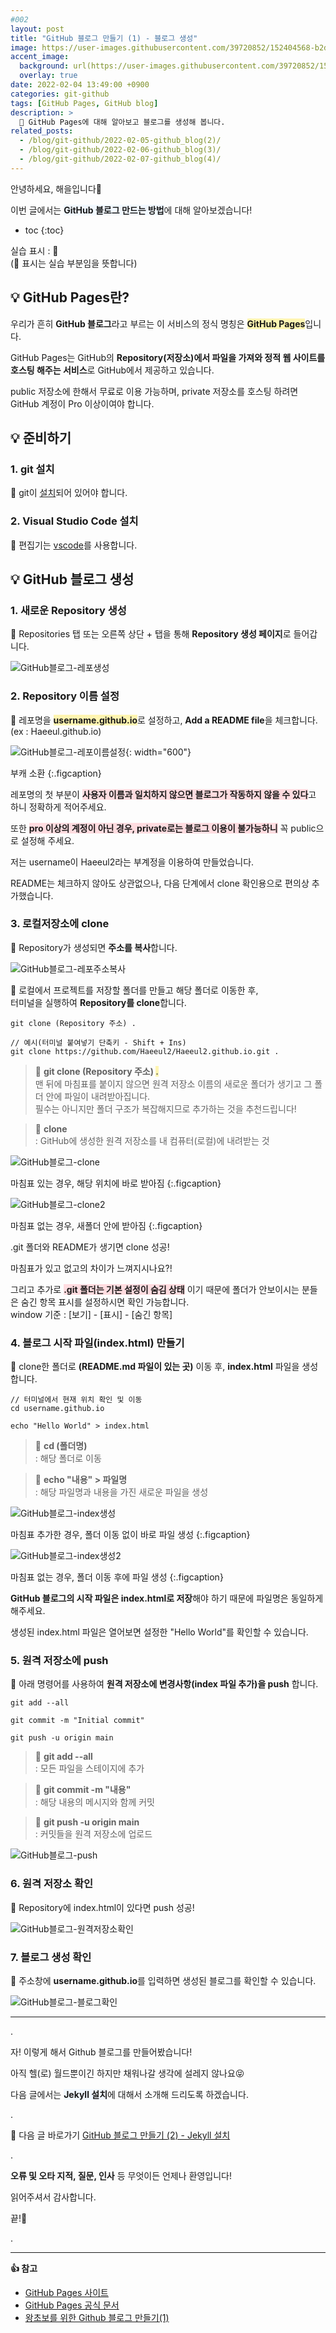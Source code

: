 ```yaml
---
#002
layout: post
title: "GitHub 블로그 만들기 (1) - 블로그 생성"
image: https://user-images.githubusercontent.com/39720852/152404568-b2da4b99-b9b1-4bcb-8c94-a2fea473c9db.png
accent_image:
  background: url(https://user-images.githubusercontent.com/39720852/152405232-29b296d1-653c-4505-ad3c-07fd5a680d17.png) center/cover
  overlay: true
date: 2022-02-04 13:49:00 +0900
categories: git-github
tags: [GitHub Pages, GitHub blog]
description: >
  🥨 GitHub Pages에 대해 알아보고 블로그를 생성해 봅니다.
related_posts:
  - /blog/git-github/2022-02-05-github_blog(2)/
  - /blog/git-github/2022-02-06-github_blog(3)/
  - /blog/git-github/2022-02-07-github_blog(4)/
---
```



안녕하세요, 해을입니다🦖

이번 글에서는 <span style="background-color:#f1f8ff">**GitHub 블로그 만드는 방법**</span>에 대해 알아보겠습니다!

* toc
{:toc}

실습 표시 : 🥨  
(🥨 표시는 실습 부분임을 뜻합니다)

## 💡 GitHub Pages란?

우리가 흔히 **GitHub 블로그**라고 부르는 이 서비스의 정식 명칭은 <span style="background-color:#fff5b1">**GitHub Pages**</span>입니다.

GitHub Pages는 GitHub의 **Repository(저장소)에서 파일을 가져와 정적 웹 사이트를 호스팅 해주는 서비스**로 GitHub에서 제공하고 있습니다.

public 저장소에 한해서 무료로 이용 가능하며, private 저장소를 호스팅 하려면 GitHub 계정이 Pro 이상이여야 합니다.

## 💡 준비하기

### 1. git 설치

🥨 git이 [설치](http://git-scm.com/download/win)되어 있어야 합니다.

### 2. Visual Studio Code 설치

🥨 편집기는 [vscode](https://code.visualstudio.com/)를 사용합니다.

## 💡 GitHub 블로그 생성

### 1. 새로운 Repository 생성

🥨 Repositories 탭 또는 오른쪽 상단 + 탭을 통해 **Repository 생성 페이지**로 들어갑니다.

![GitHub블로그-레포생성](https://user-images.githubusercontent.com/39720852/152359126-02f10610-6903-4e11-9535-656c5eafa768.png)

### 2. Repository 이름 설정

🥨 레포명을 <span style="background-color:#fff5b1">**username.github.io**</span>로 설정하고, **Add a README file**을 체크합니다.  
(ex : Haeeul.github.io)

![GitHub블로그-레포이름설정](https://user-images.githubusercontent.com/39720852/152364544-71e73390-ecf5-4c3a-bd94-a48d32a12a89.png){: width="600"}

부캐 소환
{:.figcaption}

레포명의 첫 부분이 <span style="background-color:#ffdce0">**사용자 이름과 일치하지 않으면 블로그가 작동하지 않을 수 있다**</span>고 하니 정확하게 적어주세요.

또한 <span style="background-color:#ffdce0">**pro 이상의 계정이 아닌 경우, private로는 블로그 이용이 불가능하니**</span> 꼭 public으로 설정해 주세요.

저는 username이 Haeeul2라는 부계정을 이용하여 만들었습니다.

README는 체크하지 않아도 상관없으나, 다음 단계에서 clone 확인용으로 편의상 추가했습니다.

### 3. 로컬저장소에 clone

🥨 Repository가 생성되면 **주소를 복사**합니다.

![GitHub블로그-레포주소복사](https://user-images.githubusercontent.com/39720852/152365904-ad2afccd-db91-4182-aa9b-5f467201374f.png)

🥨 로컬에서 프로젝트를 저장할 폴더를 만들고 해당 폴더로 이동한 후,  
터미널을 실행하여 **Repository를 clone**합니다.

```
git clone (Repository 주소) .

// 예시(터미널 붙여넣기 단축키 - Shift + Ins)
git clone https://github.com/Haeeul2/Haeeul2.github.io.git .
```

> 📌 **git clone (Repository 주소) <span style="background-color:#fff5b1">.</span>**  
> 맨 뒤에 마침표를 붙이지 않으면 원격 저장소 이름의 새로운 폴더가 생기고 그 폴더 안에 파일이 내려받아집니다.  
> 필수는 아니지만 폴더 구조가 복잡해지므로 추가하는 것을 추천드립니다!

> 📌 **clone**  
> : GitHub에 생성한 원격 저장소를 내 컴퓨터(로컬)에 내려받는 것

![GitHub블로그-clone](https://user-images.githubusercontent.com/39720852/152366769-d838b5ea-b55d-4464-8f2a-6e4ceb1f7459.png)

마침표 있는 경우, 해당 위치에 바로 받아짐
{:.figcaption}

![GitHub블로그-clone2](https://user-images.githubusercontent.com/39720852/152366756-fa451d9e-d127-4855-9145-05750b5b2b48.png)

마침표 없는 경우, 새폴더 안에 받아짐
{:.figcaption}

.git 폴더와 README가 생기면 clone 성공!

마침표가 있고 없고의 차이가 느껴지시나요?!

그리고 추가로 <span style="background-color:#ffdce0">**.git 폴더는 기본 설정이 숨김 상태**</span> 이기 때문에 폴더가 안보이시는 분들은 숨긴 항목 표시를 설정하시면 확인 가능합니다.  
window 기준 : [보기] - [표시] - [숨긴 항목]

### 4. 블로그 시작 파일(index.html) 만들기

🥨 clone한 폴더로 **(README.md 파일이 있는 곳)** 이동 후, **index.html** 파일을 생성합니다.

```
// 터미널에서 현재 위치 확인 및 이동
cd username.github.io

echo "Hello World" > index.html
```

> 📌 **cd (폴더명)**  
> : 해당 폴더로 이동

> 📌 **echo "내용" > 파일명**  
> : 해당 파일명과 내용을 가진 새로운 파일을 생성

![GitHub블로그-index생성](https://user-images.githubusercontent.com/39720852/152369831-3ae469d7-f021-4f41-a5e3-ab527a8c095b.png)

마침표 추가한 경우, 폴더 이동 없이 바로 파일 생성
{:.figcaption}

![GitHub블로그-index생성2](https://user-images.githubusercontent.com/39720852/152369732-acd0174d-c837-477b-9ebc-b61cb3770dcc.png)

마침표 없는 경우, 폴더 이동 후에 파일 생성
{:.figcaption}

**GitHub 블로그의 시작 파일은 index.html로 저장**해야 하기 때문에 파일명은 동일하게 해주세요.

생성된 index.html 파일은 열어보면 설정한 "Hello World"를 확인할 수 있습니다.

### 5. 원격 저장소에 push

🥨 아래 명령어를 사용하여 **원격 저장소에 변경사항(index 파일 추가)을 push** 합니다.

```
git add --all

git commit -m "Initial commit"

git push -u origin main
```

> 📌 **git add --all**  
> : 모든 파일을 스테이지에 추가

> 📌 **git commit -m "내용"**  
> : 해당 내용의 메시지와 함께 커밋

> 📌 **git push -u origin main**  
> : 커밋들을 원격 저장소에 업로드

![GitHub블로그-push](https://user-images.githubusercontent.com/39720852/152387750-59d5b599-65c0-4bb7-8621-dbc23738b5cd.png)

### 6. 원격 저장소 확인

🥨 Repository에 index.html이 있다면 push 성공!

![GitHub블로그-원격저장소확인](https://user-images.githubusercontent.com/39720852/152388125-0cd3a768-e22d-4f90-87b9-d19237c8a7c7.png)

### 7. 블로그 생성 확인

🥨 주소창에 **username.github.io**를 입력하면 생성된 블로그를 확인할 수 있습니다.

![GitHub블로그-블로그확인](https://user-images.githubusercontent.com/39720852/152394195-595bcc8f-18c1-467d-ad53-256740480303.png)

---

.

자! 이렇게 해서 Github 블로그를 만들어봤습니다!

아직 헬(로) 월드뿐이긴 하지만 채워나갈 생각에 설레지 않나요😝

다음 글에서는 <span style="background-color:#f1f8ff">**Jekyll 설치**</span>에 대해서 소개해 드리도록 하겠습니다.

.

🔗 다음 글 바로가기 [GitHub 블로그 만들기 (2) - Jekyll 설치](/blog/git-github/github-blog/2022-02-05-github_blog(2))

.

**오류 및 오타 지적, 질문, 인사** 등 무엇이든 언제나 환영입니다!

읽어주셔서 감사합니다.

끝!🦕

.

---

**👍 참고**

- [GitHub Pages 사이트](https://pages.github.com/)
- [GitHub Pages 공식 문서](https://docs.github.com/en/pages/getting-started-with-github-pages)
- [왕초보를 위한 Github 블로그 만들기(1)](https://zeddios.tistory.com/1222)
